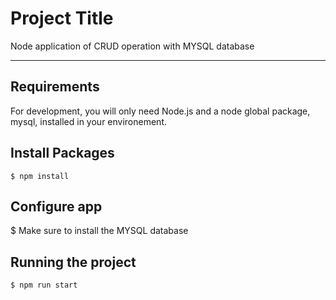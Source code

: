 # Project Title

Node application of CRUD operation with MYSQL database 

---
## Requirements

For development, you will only need Node.js and a node global package, mysql, installed in your environement.


## Install Packages

    $ npm install
    

## Configure app

   $ Make sure to install the MYSQL database 

## Running the project

    $ npm run start